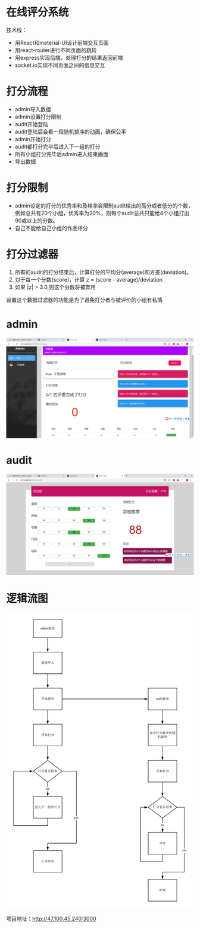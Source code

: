﻿# 在线评分系统

技术栈：

- 用React和meterial-UI设计前端交互页面
- 用react-router进行不同页面的跳转
- 用express实现后端，处理打分的结果返回前端
- socket.io实现不同页面之间的信息交互

# 打分流程

- admin导入数据
- admin设置打分限制
- audit开始登陆
- audit登陆后会看一段随机排序的动画，确保公平
- admin开始打分
- audit都打分完毕后进入下一组的打分
- 所有小组打分完毕后admin进入结束画面
- 导出数据

# 打分限制

- admin设定的打分的优秀率和及格率会限制audit给出的高分或者低分的个数，例如总共有20个小组，优秀率为20%，则每个audit总共只能给4个小组打出90或以上的分数。
- 自己不能给自己小组的作品评分

# 打分过滤器

1. 所有的audit的打分结束后，计算打分的平均分(average)和方差(deviation)。
2. 对于每一个分数(score)，计算 z = (score - average)/deviation
3. 如果 |z| > 3.0,则这个分数将被弃用

设置这个数据过滤器的功能是为了避免打分者与被评价的小组有私情

# admin

![admin](./pic/admin.PNG)

# audit

![audit](./pic/audit.PNG)

# 逻辑流图

![逻辑图](./pic/逻辑图.png)

项目地址：http://47.100.45.240:3000
